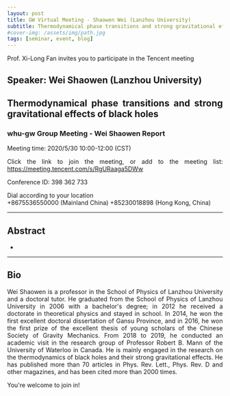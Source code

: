 ```yaml
---
layout: post
title: GW Virtual Meeting - Shaowen Wei (Lanzhou University)
subtitle: Thermodynamical phase transitions and strong gravitational effects of black holes
#cover-img: /assets/img/path.jpg
tags: [seminar, event, blog]
---
```


<style>
body {
text-align: justify}
</style>

Prof. Xi-Long Fan invites you to participate in the Tencent meeting

## Speaker: Wei Shaowen (Lanzhou University)

## Thermodynamical phase transitions and strong gravitational effects of black holes

### whu-gw Group Meeting - Wei Shaowen Report

Meeting time: 2020/5/30 10:00-12:00 (CST)

Click the link to join the meeting, or add to the meeting list:
https://meeting.tencent.com/s/RgURaaga5DWw

Conference ID: 398 362 733

Dial according to your location  
   +8675536550000 (Mainland China)
   +85230018898 (Hong Kong, China)

______________________________

## Abstract

-
______________________________

## Bio

Wei Shaowen is a professor in the School of Physics of Lanzhou University and a doctoral tutor. He graduated from the School of Physics of Lanzhou University in 2006 with a bachelor's degree; in 2012 he received a doctorate in theoretical physics and stayed in school. In 2014, he won the first excellent doctoral dissertation of Gansu Province, and in 2016, he won the first prize of the excellent thesis of young scholars of the Chinese Society of Gravity Mechanics. From 2018 to 2019, he conducted an academic visit in the research group of Professor Robert B. Mann of the University of Waterloo in Canada. He is mainly engaged in the research on the thermodynamics of black holes and their strong gravitational effects. He has published more than 70 articles in Phys. Rev. Lett., Phys. Rev. D and other magazines, and has been cited more than 2000 times.

You're welcome to join in!
